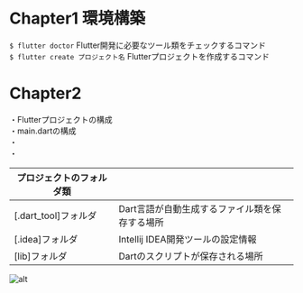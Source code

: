 # Chapter1 環境構築
`$ flutter doctor` Flutter開発に必要なツール類をチェックするコマンド  
`$ flutter create プロジェクト名` Flutterプロジェクトを作成するコマンド

# Chapter2
・Flutterプロジェクトの構成  
・main.dartの構成  
・  
・  

| プロジェクトのフォルダ類 |  |
---|---
| [.dart_tool]フォルダ | Dart言語が自動生成するファイル類を保存する場所 |
| [.idea]フォルダ | Intellij IDEA開発ツールの設定情報 |
| [lib]フォルダ | Dartのスクリプトが保存される場所 |

![alt](https://github.com/user-attachments/assets/7e8db0d2-f717-4b42-9b6b-bdb58c831a2c)
